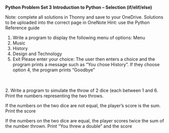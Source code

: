**Python Problem Set 3**
**Introduction to Python – Selection (if/elif/else)**

Note: complete all solutions in Thonny and save to your OneDrive. Solutions to be uploaded into the correct page in OneNote
Hint: use the Python Reference guide

1.	Write a program to display the following menu of options:
Menu
1.	Music
2.	History
3.	Design and Technology
4.	Exit
Please enter your choice:
The user then enters a choice and the program prints a message such as “You chose History”. If they choose option 4, the program prints “Goodbye”<br>

\
\
2.	Write a program to simulate the throw of 2 dice (each between 1 and 6.  Print the numbers representing the two throws.

If the numbers on the two dice are not equal, the player’s score is the sum. Print the score

If the numbers on the two dice are equal, the player scores twice the sum of the number thrown. Print “You threw a double” and the score
